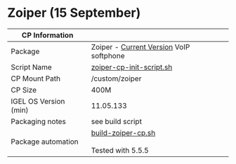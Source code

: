 # Zoiper (15 September)

|  CP Information |            |
|-----------------|------------|
| Package | Zoiper - [Current Version](https://www.zoiper.com/en/voip-softphone/download/current#linux) VoIP softphone |
| Script Name | [zoiper-cp-init-script.sh](zoiper-cp-init-script.sh) |
| CP Mount Path | /custom/zoiper |
| CP Size | 400M |
| IGEL OS Version (min) | 11.05.133 |
| Packaging notes | see build script |
| Package automation | [build-zoiper-cp.sh](build-zoiper-cp.sh) <br /><br /> Tested with 5.5.5 |
